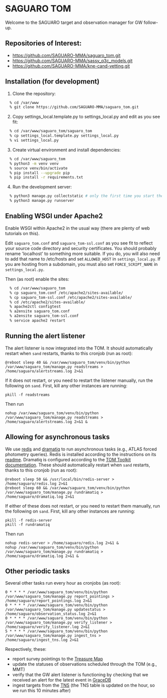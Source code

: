 # SAGUARO TOM #

Welcome to the SAGUARO target and observation manager for GW follow-up.

## Repositories of Interest:

  * https://github.com/SAGUARO-MMA/saguaro_tom.git
  * https://github.com/SAGUARO-MMA/sassy_q3c_models.git
  * https://github.com/SAGUARO-MMA/kne-cand-vetting.git

## Installation (for development)

 1. Clone the repository:

  ```bash
    % cd /var/www
    % git clone https://github.com/SAGUARO-MMA/saguaro_tom.git
  ```

 2. Copy settings_local.template.py to settings_local.py and edit as you see fit:

  ```bash
    % cd /var/www/saguaro_tom/saguaro_tom
    % cp settings_local.template.py settings_local.py
    % vi settings_local.py
  ```

  3. Create virtual environment and install dependencies:

  ```bash
    % cd /var/www/saguaro_tom
    % python3 -m venv venv
    % source venv/bin/activate
    % pip install --upgrade pip
    % pip install -r requirements.txt
  ```

  4. Run the development server:

  ```bash
    % python3 manage.py collectstatic # only the first time you start the development server
    % python3 manage.py runserver
  ```

## Enabling WSGI under Apache2

Enable WSGI within Apache2 in the usual way (there are plenty of web tutorials on this).

Edit `saguaro_tom.conf` and `saguaro_tom-ssl.conf` as you see fit to reflect your source
code directory and security certificates. You should probably rename 'localhost' to something
more suitable. If you do, you will also need to add that name to /etc/hosts and set 
`ALLOWED_HOST` in `settings_local.py`. If you are hosting from a subdomain, you must also set
`FORCE_SCRIPT_NAME` in `settings_local.py`. 


Then (as root) enable the sites:

  ```bash
    % cd /var/www/saguaro_tom
    % cp saguaro_tom.conf /etc/apache2/sites-available/
    % cp saguaro_tom-ssl.conf /etc/apache2/sites-available/
    % cd /etc/apache2/sites-available/
    % apache2ctl configtest
    % a2ensite saguaro_tom.conf
    % a2ensite saguaro_tom-ssl.conf
    % service apache2 restart
  ```

## Running the alert listener
The alert listener is now integrated into the TOM. It should automatically restart when `sand` restarts, thanks to this cronjob (run as root):
```
@reboot sleep 40 && /var/www/saguaro_tom/venv/bin/python /var/www/saguaro_tom/manage.py readstreams > /home/saguaro/alertstreams.log 2>&1
```

If it does not restart, or you need to restart the listener manually, run the following on `sand`. First, kill any other instances are running:
```
pkill -f readstreams
```

Then run
```
nohup /var/www/saguaro_tom/venv/bin/python /var/www/saguaro_tom/manage.py readstreams > /home/saguaro/alertstreams.log 2>&1 &
```

## Allowing for asynchronous tasks
We use [redis](https://redis.io) and [dramatiq](https://dramatiq.io) to run asynchronous tasks (e.g., ATLAS forced photometry queries).
Redis is installed according to the instructions on its [readme](https://github.com/redis/redis).
Dramatiq is configured according to the [TOM Toolkit documentation](https://tom-toolkit.readthedocs.io/en/stable/managing_data/single_target_data_service.html#configuring-your-tom-to-serve-tasks-asynchronously).
These should automatically restart when `sand` restarts, thanks to this cronjob (run as root):
```
@reboot sleep 50 && /usr/local/bin/redis-server > /home/saguaro/redis.log 2>&1
@reboot sleep 60 && /var/www/saguaro_tom/venv/bin/python /var/www/saguaro_tom/manage.py rundramatiq > /home/saguaro/dramatiq.log 2>&1
```

If either of these does not restart, or you need to restart them manually, run the following on `sand`. First, kill any other instances are running:
```
pkill -f redis-server
pkill -f rundramatiq
```

Then run
```
nohup redis-server > /home/saguaro/redis.log 2>&1 &
nohup /var/www/saguaro_tom/venv/bin/python /var/www/saguaro_tom/manage.py rundramatiq > /home/saguaro/dramatiq.log 2>&1 &
```

## Other periodic tasks
Several other tasks run every hour as cronjobs (as root):
```
0 * * * * /var/www/saguaro_tom/venv/bin/python /var/www/saguaro_tom/manage.py report_pointings > /home/saguaro/report_pointings.log 2>&1
0 * * * * /var/www/saguaro_tom/venv/bin/python /var/www/saguaro_tom/manage.py updatestatus > /home/saguaro/observation_status.log 2>&1
0 * * * * /var/www/saguaro_tom/venv/bin/python /var/www/saguaro_tom/manage.py verify_listener > /home/saguaro/verify_listener.log 2>&1
5 * * * * /var/www/saguaro_tom/venv/bin/python /var/www/saguaro_tom/manage.py ingest_tns > /home/saguaro/ingest_tns.log 2>&1
```

Respectively, these:
- report survey pointings to the [Treasure Map](https://treasuremap.space)
- update the statuses of observations scheduled through the TOM (e.g., MMT)
- verify that the GW alert listener is functioning by checking that we received an alert for the latest event in [GraceDB](https://gracedb.ligo.org/latest/)
- ingest targets from the [TNS](https://wis-tns.org) (the TNS table is updated on the hour, so we run this 10 minutes after)
